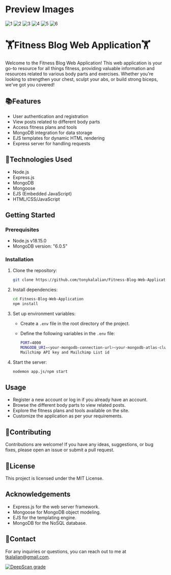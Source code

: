 # Preview Images
![1](https://github.com/tonykalalian/Fitness-Blog-Web-Application/assets/120026287/07ba18d1-54e2-4934-818a-79dae2c41804)
![2](https://github.com/tonykalalian/Fitness-Blog-Web-Application/assets/120026287/b9436184-b1a8-441b-8402-63f62d42e0cd)
![3](https://github.com/tonykalalian/Fitness-Blog-Web-Application/assets/120026287/0f6ff455-2ff0-46dc-8da1-460a36761de5)
![4](https://github.com/tonykalalian/Fitness-Blog-Web-Application/assets/120026287/3fede760-26a8-4f2a-b5a1-362ab8eae498)
![5](https://github.com/tonykalalian/Fitness-Blog-Web-Application/assets/120026287/c5d2b92d-7321-4261-8049-d08578c5f419)
![6](https://github.com/tonykalalian/Fitness-Blog-Web-Application/assets/120026287/30f4730a-94ba-42ba-81a0-ef048f7775a4)

# 🏋️Fitness Blog Web Application🏋️

Welcome to the Fitness Blog Web Application! This web application is your go-to resource for all things fitness, providing valuable information and resources related to various body parts and exercises. Whether you're looking to strengthen your chest, sculpt your abs, or build strong biceps, we've got you covered!

## 📚Features

- User authentication and registration
- View posts related to different body parts
- Access fitness plans and tools
- MongoDB integration for data storage
- EJS templates for dynamic HTML rendering
- Express server for handling requests

## 🚀Technologies Used

- Node.js
- Express.js
- MongoDB
- Mongoose
- EJS (Embedded JavaScript)
- HTML/CSS/JavaScript

## Getting Started

### Prerequisites

- Node.js v18.15.0
- MongoDB version: "6.0.5"

### Installation

1. Clone the repository:

    ```bash
    git clone https://github.com/tonykalalian/Fitness-Blog-Web-Application.git
    ```

2. Install dependencies:

    ```bash
    cd Fitness-Blog-Web-Application
    npm install
    ```

3. Set up environment variables:

    - Create a `.env` file in the root directory of the project.
    - Define the following variables in the `.env` file:

        ```bash
        PORT=4000
        MONGODB_URI=<your-mongodb-connection-url><your-mongodb-atlas-cluster>
        Mailchimp API key and Mailchimp List id
        ```

4. Start the server:

    ```bash
    nodemon app.js/npm start
    ```

## Usage

- Register a new account or log in if you already have an account.
- Browse the different body parts to view related posts.
- Explore the fitness plans and tools available on the site.
- Customize the application as per your requirements.

## 🤝Contributing

Contributions are welcome! If you have any ideas, suggestions, or bug fixes, please open an issue or submit a pull request.

## 📄License

This project is licensed under the MIT License.

## Acknowledgements

- Express.js for the web server framework.
- Mongoose for MongoDB object modeling.
- EJS for the templating engine.
- MongoDB for the NoSQL database.

## 📧Contact

For any inquiries or questions, you can reach out to me at tkalalian@gmail.com.

[![DeepScan grade](https://deepscan.io/api/teams/21387/projects/24807/branches/767480/badge/grade.svg)](https://deepscan.io/dashboard#view=project&tid=21387&pid=24807&bid=767480)
